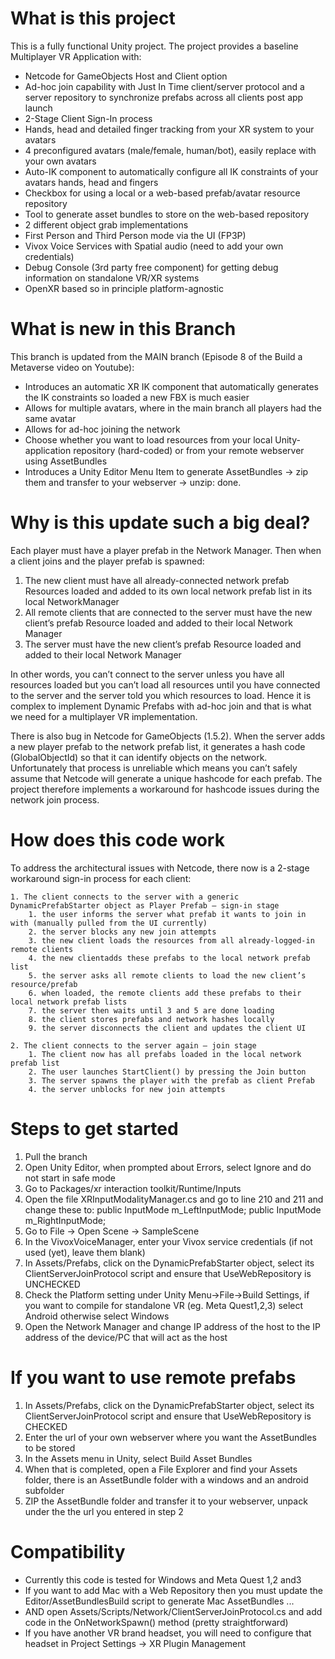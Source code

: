 What is this project
====================
This is a fully functional Unity project. The project provides a baseline Multiplayer VR Application with:
* Netcode for GameObjects Host and Client option
* Ad-hoc join capability with Just In Time client/server protocol and a server repository to synchronize prefabs across all clients post app launch
* 2-Stage Client Sign-In process 
* Hands, head and detailed finger tracking from your XR system to your avatars
* 4 preconfigured avatars (male/female, human/bot), easily replace with your own avatars
* Auto-IK component to automatically configure all IK constraints of your avatars hands, head and fingers
* Checkbox for using a local or a web-based prefab/avatar resource repository
* Tool to generate asset bundles to store on the web-based repository
* 2 different object grab implementations
* First Person and Third Person mode via the UI (FP3P)
* Vivox Voice Services with Spatial audio (need to add your own credentials)
* Debug Console (3rd party free component) for getting debug information on standalone VR/XR systems
* OpenXR based so in principle platform-agnostic

What is new in this Branch
==========================
This branch is updated from the MAIN branch (Episode 8 of the Build a Metaverse video on Youtube):
* Introduces an automatic XR IK component that automatically generates the IK constraints so loaded a new FBX is much easier
* Allows for multiple avatars, where in the main branch all players had the same avatar
* Allows for ad-hoc joining the network
* Choose whether you want to load resources from your local Unity-application repository (hard-coded) or from your remote webserver using AssetBundles
* Introduces a Unity Editor Menu Item to generate AssetBundles -> zip them and transfer to your webserver -> unzip: done.

Why is this update such a big deal?
===================================
Each player must have a player prefab in the Network Manager. Then when a client joins and the player prefab is spawned:
1. The new client must have all already-connected network prefab Resources loaded and added to its own local network prefab list in its local NetworkManager
2. All remote clients that are connected to the server must have the new client’s prefab Resource loaded and added to their local Network Manager
3. The server must have the new client’s prefab Resource loaded and added to their local Network Manager

In other words, you can’t connect to the server unless you have all resources loaded but you can’t load all resources until you have connected to the server and the server told you which resources to load. Hence it is complex to implement Dynamic Prefabs with ad-hoc join and that is what we need for a multiplayer VR implementation.

There is also bug in Netcode for GameObjects (1.5.2). When the server adds a new player prefab to the network prefab list, it generates a hash code (GlobalObjectId) so that it can identify objects on the network. Unfortunately that process is unreliable which means you can’t safely assume that Netcode will generate a unique hashcode for each prefab. The project therefore implements a workaround for hashcode issues during the network join process.

How does this code work
=======================
To address the architectural issues with Netcode, there now is a 2-stage workaround sign-in process for each client:

    1. The client connects to the server with a generic DynamicPrefabStarter object as Player Prefab – sign-in stage
        1. the user informs the server what prefab it wants to join in with (manually pulled from the UI currently)
        2. the server blocks any new join attempts
        3. the new client loads the resources from all already-logged-in remote clients 
        4. the new clientadds these prefabs to the local network prefab list
        5. the server asks all remote clients to load the new client’s resource/prefab
        6. when loaded, the remote clients add these prefabs to their local network prefab lists
        7. the server then waits until 3 and 5 are done loading
        8. the client stores prefabs and network hashes locally
        9. the server disconnects the client and updates the client UI
           
    2. The client connects to the server again – join stage
        1. The client now has all prefabs loaded in the local network prefab list
        2. The user launches StartClient() by pressing the Join button
        3. The server spawns the player with the prefab as client Prefab
        4. the server unblocks for new join attempts

Steps to get started
====================
1. Pull the branch
2. Open Unity Editor, when prompted about Errors, select Ignore and do not start in safe mode
3. Go to Packages/xr interaction toolkit/Runtime/Inputs
4. Open the file XRInputModalityManager.cs and go to line 210 and 211 and change these to: public InputMode m_LeftInputMode; public InputMode m_RightInputMode;
5. Go to File -> Open Scene -> SampleScene 
6. In the VivoxVoiceManager, enter your Vivox service credentials (if not used (yet), leave them blank)
7. In Assets/Prefabs, click on the DynamicPrefabStarter object, select its ClientServerJoinProtocol script and ensure that UseWebRepository is UNCHECKED
8. Check the Platform setting under Unity Menu->File->Build Settings, if you want to compile for standalone VR (eg. Meta Quest1,2,3) select Android otherwise select Windows
9. Open the Network Manager and change IP address of the host to the IP address of the device/PC that will act as the host 

   
If you want to use remote prefabs
=================================
1. In Assets/Prefabs, click on the DynamicPrefabStarter object, select its ClientServerJoinProtocol script and ensure that UseWebRepository is CHECKED
2. Enter the url of your own webserver where you want the AssetBundles to be stored
3. In the Assets menu in Unity, select Build Asset Bundles
4. When that is completed, open a File Explorer and find your Assets folder, there is an AssetBundle folder with a windows and an android subfolder
5. ZIP the AssetBundle folder and transfer it to your webserver, unpack under the the url you entered in step 2

Compatibility
=============
* Currently this code is tested for Windows and Meta Quest 1,2 and3
* If you want to add Mac with a Web Repository then you must update the Editor/AssetBundlesBuild script to generate Mac AssetBundles ...
* AND open Assets/Scripts/Network/ClientServerJoinProtocol.cs and add code in the OnNetworkSpawn() method (pretty straightforward)
* If you have another VR brand headset, you will need to configure that headset in Project Settings -> XR Plugin Management
